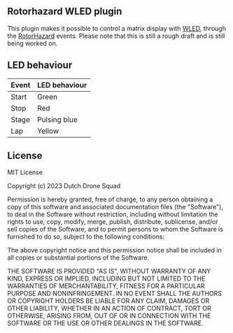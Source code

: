 ## Rotorhazard WLED plugin

This plugin makes it possible to control a matrix display with [WLED][wled], through the [RotorHazard][rotorhazard] events. Please note that this is still a rough draft and is still being worked on.

## LED behaviour

| Event | LED behaviour |
| ----- | ------------- |
| Start | Green |
| Stop | Red |
| Stage | Pulsing blue |
| Lap | Yellow |

## License

MIT License

Copyright (c) 2023 Dutch Drone Squad

Permission is hereby granted, free of charge, to any person obtaining a copy
of this software and associated documentation files (the "Software"), to deal
in the Software without restriction, including without limitation the rights
to use, copy, modify, merge, publish, distribute, sublicense, and/or sell
copies of the Software, and to permit persons to whom the Software is
furnished to do so, subject to the following conditions:

The above copyright notice and this permission notice shall be included in all
copies or substantial portions of the Software.

THE SOFTWARE IS PROVIDED "AS IS", WITHOUT WARRANTY OF ANY KIND, EXPRESS OR
IMPLIED, INCLUDING BUT NOT LIMITED TO THE WARRANTIES OF MERCHANTABILITY,
FITNESS FOR A PARTICULAR PURPOSE AND NONINFRINGEMENT. IN NO EVENT SHALL THE
AUTHORS OR COPYRIGHT HOLDERS BE LIABLE FOR ANY CLAIM, DAMAGES OR OTHER
LIABILITY, WHETHER IN AN ACTION OF CONTRACT, TORT OR OTHERWISE, ARISING FROM,
OUT OF OR IN CONNECTION WITH THE SOFTWARE OR THE USE OR OTHER DEALINGS IN THE
SOFTWARE.

<!-- LINKS -->
[wled]: https://github.com/Aircoookie/WLED
[RotorHazard]: https://github.com/RotorHazard/RotorHazard
